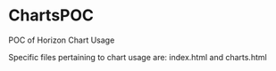 # ChartsPOC
POC of Horizon Chart Usage

Specific files pertaining to chart usage are: index.html and charts.html

